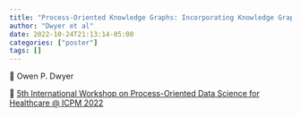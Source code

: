 ```yaml
---
title: "Process-Oriented Knowledge Graphs: Incorporating Knowledge Graph Methods into Patient Pathway Models"
author: "Dwyer et al"
date: 2022-10-24T21:13:14-05:00
categories: ["poster"]
tags: []
---
```




👥 Owen P. Dwyer

📕 [5th International Workshop on
Process-Oriented Data Science for Healthcare @ ICPM 2022](https://pods4h.com/5th-international-workshop-on-process-oriented-data-science-for-healthcare-pods4h22/)
